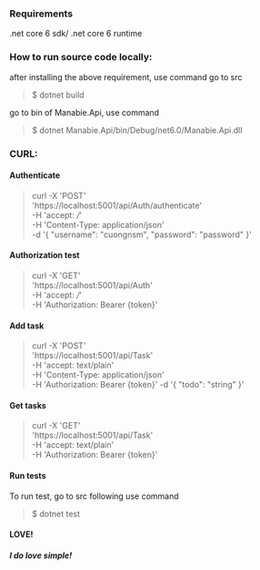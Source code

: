 ### Requirements
.net core 6 sdk/ .net core 6 runtime
### How to run source code locally: 

after installing the above requirement, use command
go to src

> $ dotnet build

go to bin of Manabie.Api, use command
> $ dotnet Manabie.Api/bin/Debug/net6.0/Manabie.Api.dll  
### CURL: 
#### Authenticate
> curl -X 'POST' \
> 'https://localhost:5001/api/Auth/authenticate' \
> -H 'accept: */*' \
> -H 'Content-Type: application/json' \
> -d '{
> "username": "cuongnsm",
> "password": "password"
> }'
####	Authorization test
>  curl -X 'GET' \
>  'https://localhost:5001/api/Auth' \
>  -H 'accept: */*' \
>  -H 'Authorization: Bearer {token}'
#### Add task
>   curl -X 'POST' \
>   'https://localhost:5001/api/Task' \
>   -H 'accept: text/plain' \
>   -H 'Content-Type: application/json' \
>   -H 'Authorization: Bearer {token}'
>   -d '{
>   "todo": "string"
> }'

#### Get tasks

> curl -X 'GET' \
>   'https://localhost:5001/api/Task' \
>   -H 'accept: text/plain' \
> -H 'Authorization: Bearer {token}'
#### Run tests
To run test, go to src following use command
> $ dotnet test
#### LOVE!
##### I do love simple!
